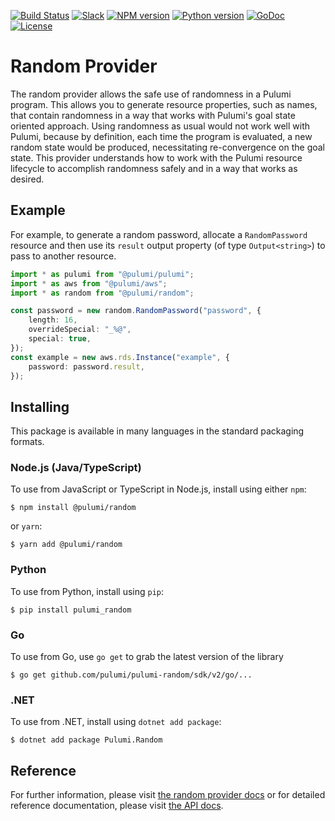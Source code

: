 [![Build Status](https://travis-ci.com/pulumi/pulumi-random.svg?token=eHg7Zp5zdDDJfTjY8ejq&branch=master)](https://travis-ci.com/pulumi/pulumi-random)
[![Slack](http://www.pulumi.com/images/docs/badges/slack.svg)](https://slack.pulumi.com)
[![NPM version](https://badge.fury.io/js/%40pulumi%2Frandom.svg)](https://npmjs.com/package/@pulumi/random)
[![Python version](https://badge.fury.io/py/pulumi-random.svg)](https://pypi.org/project/pulumi-random)
[![GoDoc](https://godoc.org/github.com/pulumi/pulumi-random?status.svg)](https://godoc.org/github.com/pulumi/pulumi-random)
[![License](https://img.shields.io/npm/l/%40pulumi%2Fpulumi.svg)](https://github.com/pulumi/pulumi-random/blob/master/LICENSE)

# Random Provider

The random provider allows the safe use of randomness in a Pulumi program. This allows you to generate resource
properties, such as names, that contain randomness in a way that works with Pulumi's goal state oriented approach.
Using randomness as usual would not work well with Pulumi, because by definition, each time the program is evaluated,
a new random state would be produced, necessitating re-convergence on the goal state. This provider understands
how to work with the Pulumi resource lifecycle to accomplish randomness safely and in a way that works as desired.

## Example

For example, to generate a random password, allocate a `RandomPassword` resource
and then use its `result` output property (of type `Output<string>`) to pass
to another resource.

```typescript
import * as pulumi from "@pulumi/pulumi";
import * as aws from "@pulumi/aws";
import * as random from "@pulumi/random";

const password = new random.RandomPassword("password", {
    length: 16,
    overrideSpecial: "_%@",
    special: true,
});
const example = new aws.rds.Instance("example", {
    password: password.result,
});
```

## Installing

This package is available in many languages in the standard packaging formats.

### Node.js (Java/TypeScript)

To use from JavaScript or TypeScript in Node.js, install using either `npm`:

    $ npm install @pulumi/random

or `yarn`:

    $ yarn add @pulumi/random

### Python

To use from Python, install using `pip`:

    $ pip install pulumi_random

### Go

To use from Go, use `go get` to grab the latest version of the library

    $ go get github.com/pulumi/pulumi-random/sdk/v2/go/...

### .NET

To use from .NET, install using `dotnet add package`:

    $ dotnet add package Pulumi.Random

## Reference

For further information, please visit [the random provider docs](https://www.pulumi.com/docs/intro/cloud-providers/random) or for detailed reference documentation, please visit [the API docs](https://www.pulumi.com/docs/reference/pkg/random).
